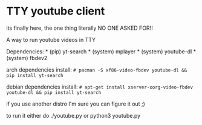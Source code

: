 # TTY youtube client

its finally here, the one thing literally NO ONE ASKED FOR!!

A way to run youtube videos in TTY

Dependencies:
    * (pip) yt-search
    * (system) mplayer
    * (system) youtube-dl
    * (system) fbdev2

arch dependencies install: `# pacman -S xf86-video-fbdev youtube-dl && pip install yt-search`

debian dependencies install: `# apt-get install xserver-xorg-video-fbdev youtube-dl && pip install yt-search`

if you use another distro I'm sure you can figure it out ;)

to run it either do ./youtube.py or python3 youtube.py